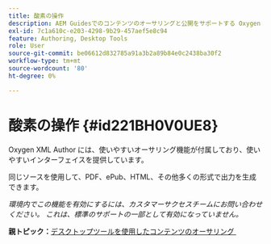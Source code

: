```yaml
---
title: 酸素の操作
description: AEM Guidesでのコンテンツのオーサリングと公開をサポートする Oxygen XML Editor について説明します。
exl-id: 7c1a610c-e203-4298-9b29-457aef5e8c94
feature: Authoring, Desktop Tools
role: User
source-git-commit: be06612d832785a91a3b2a89b84e0c2438ba30f2
workflow-type: tm+mt
source-wordcount: '80'
ht-degree: 0%

---
```


# 酸素の操作 {#id221BH0V0UE8}

Oxygen XML Author には、使いやすいオーサリング機能が付属しており、使いやすいインターフェイスを提供しています。

同じソースを使用して、PDF、ePub、HTML、その他多くの形式で出力を生成できます。

*環境内でこの機能を有効にするには、カスタマーサクセスチームにお問い合わせください。 これは、標準のサポートの一部として有効になっていません。*

**親トピック：**&#x200B;[&#x200B; デスクトップツールを使用したコンテンツのオーサリング &#x200B;](author-desktop-tools.md)
